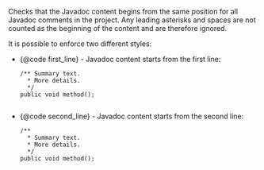 Checks that the Javadoc content begins from the same position for all
Javadoc comments in the project. Any leading asterisks and spaces are
not counted as the beginning of the content and are therefore ignored.

It is possible to enforce two different styles:

  - {@code first\_line} - Javadoc content starts from the first line:
    
    ``` 
    /** Summary text.
      * More details.
      */
    public void method();
                
    ```

  - {@code second\_line} - Javadoc content starts from the second line:
    
    ``` 
    /**
      * Summary text.
      * More details.
      */
    public void method();
                
    ```
